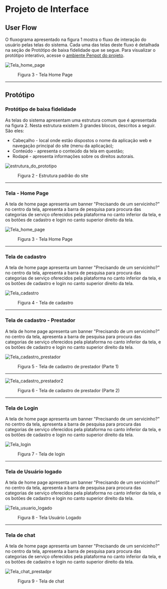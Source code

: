 
# Projeto de Interface

## User Flow

O fluxograma apresentado na figura 1 mostra o fluxo de interação do usuário pelas telas do sistema. Cada uma das telas deste fluxo é detalhada na seção de Protótipo de baixa fidelidade que se segue. Para visualizar o protótipo interativo, acesse o [ambiente Penpot do projeto](https://design.penpot.app/#/view/6e12068a-09a0-801a-8004-24997643a9c1?page-id=6e12068a-09a0-801a-8004-24997643a9c2&section=interactions&index=0&share-id=2bf3009f-0e08-815c-8004-318b892e5d59).

![Tela_home_page](https://github.com/ICEI-PUC-Minas-PMV-ADS/pmv-ads-2024-1-e1-proj-web-t09-pmv-ads-2024-1-e1-projservicein/blob/main/documentos/img/Tela_home_page.png)

<figure>
      <figcaption>Figura 3 - Tela Home Page</figcaption>
</figure>
<hr>

## Protótipo

### Protótipo de baixa fidelidade

As telas do sistema apresentam uma estrutura comum que é apresentada na figura 2. Nesta estrutura existem 3 grandes blocos, descritos a seguir. São eles:
<ul>
 <li> Cabeçalho - local onde estão dispostos o nome da aplicação web e navegação principal do site (menu da aplicação);
 <li> Conteúdo - apresenta o conteúdo da tela em questão;
 <li> Rodapé - apresenta informações sobre os direitos autorais.
</ul>

![estrutura_do_prototipo](https://github.com/ICEI-PUC-Minas-PMV-ADS/pmv-ads-2024-1-e1-proj-web-t09-pmv-ads-2024-1-e1-projservicein/blob/main/documentos/img/estrutura_do_prototipo.png)

<figure>
     <figcaption>Figura 2 - Estrutura padrão do site</figcaption>
</figure>
<hr>


<h3><b>Tela - Home Page</b></h3>
<p> A tela de home page apresenta um banner "Precisando de um servicinho?" no centro da tela, apresenta a barra de pesquisa para procura das categorias de serviço oferecidos pela plataforma no canto inferior da tela, e os botões de cadastro e login no canto superior direito da tela.</p>

![Tela_home_page](https://github.com/ICEI-PUC-Minas-PMV-ADS/pmv-ads-2024-1-e1-proj-web-t09-pmv-ads-2024-1-e1-projservicein/blob/main/documentos/img/Tela_home_page.png)

<figure>
      <figcaption>Figura 3 - Tela Home Page</figcaption>
</figure>
<hr>
 
<h3><b>Tela de cadastro</b></h3>
<p> A tela de home page apresenta um banner "Precisando de um servicinho?" no centro da tela, apresenta a barra de pesquisa para procura das categorias de serviço oferecidos pela plataforma no canto inferior da tela, e os botões de cadastro e login no canto superior direito da tela.</p>

![Tela_cadastro](https://github.com/ICEI-PUC-Minas-PMV-ADS/pmv-ads-2024-1-e1-proj-web-t09-pmv-ads-2024-1-e1-projservicein/blob/main/documentos/img/Tela_cadastro.png)

<figure>
      <figcaption>Figura 4 - Tela de cadastro</figcaption>
</figure>
<hr>

<h3><b>Tela de cadastro - Prestador</b></h3>
<p> A tela de home page apresenta um banner "Precisando de um servicinho?" no centro da tela, apresenta a barra de pesquisa para procura das categorias de serviço oferecidos pela plataforma no canto inferior da tela, e os botões de cadastro e login no canto superior direito da tela.</p>

![Tela_cadastro_prestador](https://github.com/ICEI-PUC-Minas-PMV-ADS/pmv-ads-2024-1-e1-proj-web-t09-pmv-ads-2024-1-e1-projservicein/blob/main/documentos/img/Tela_cadastro_prestador.png)

<figure>
      <figcaption>Figura 5 - Tela de cadastro de prestador (Parte 1)</figcaption>
</figure>
<hr>

![Tela_cadastro_prestador2](https://github.com/ICEI-PUC-Minas-PMV-ADS/pmv-ads-2024-1-e1-proj-web-t09-pmv-ads-2024-1-e1-projservicein/blob/main/documentos/img/Tela_cadastro_prestador2.png)

<figure>
      <figcaption>Figura 6 - Tela de cadastro de prestador (Parte 2)</figcaption>
</figure>
<hr>

<h3><b>Tela de Login</b></h3>
<p> A tela de home page apresenta um banner "Precisando de um servicinho?" no centro da tela, apresenta a barra de pesquisa para procura das categorias de serviço oferecidos pela plataforma no canto inferior da tela, e os botões de cadastro e login no canto superior direito da tela.</p>

![Tela_login](https://github.com/ICEI-PUC-Minas-PMV-ADS/pmv-ads-2024-1-e1-proj-web-t09-pmv-ads-2024-1-e1-projservicein/blob/main/documentos/img/Tela_login.png)

<figure>
      <figcaption>Figura 7 - Tela de login</figcaption>
</figure>
<hr>

<h3><b>Tela de Usuário logado</b></h3>
<p> A tela de home page apresenta um banner "Precisando de um servicinho?" no centro da tela, apresenta a barra de pesquisa para procura das categorias de serviço oferecidos pela plataforma no canto inferior da tela, e os botões de cadastro e login no canto superior direito da tela.</p>

![Tela_usuario_logado](https://github.com/ICEI-PUC-Minas-PMV-ADS/pmv-ads-2024-1-e1-proj-web-t09-pmv-ads-2024-1-e1-projservicein/blob/main/documentos/img/Tela_usu%C3%A1rio_logado.png)

<figure>
      <figcaption>Figura 8 - Tela Usuário Logado</figcaption>
</figure>
<hr>

<h3><b>Tela de chat</b></h3>
<p> A tela de home page apresenta um banner "Precisando de um servicinho?" no centro da tela, apresenta a barra de pesquisa para procura das categorias de serviço oferecidos pela plataforma no canto inferior da tela, e os botões de cadastro e login no canto superior direito da tela.</p>

![Tela_chat_prestadpr](https://github.com/ICEI-PUC-Minas-PMV-ADS/pmv-ads-2024-1-e1-proj-web-t09-pmv-ads-2024-1-e1-projservicein/blob/main/documentos/img/Tela_chat_prestador.png)

<figure>
      <figcaption>Figura 9 - Tela de chat</figcaption>
</figure>



